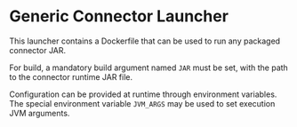 # Generic Connector Launcher

This launcher contains a Dockerfile that can be used to run any packaged connector JAR.

For build, a mandatory build argument named `JAR` must be set, with the path to the connector runtime JAR file.

Configuration can be provided at runtime through environment variables.  The special environment variable `JVM_ARGS` may be used to set execution JVM arguments.
